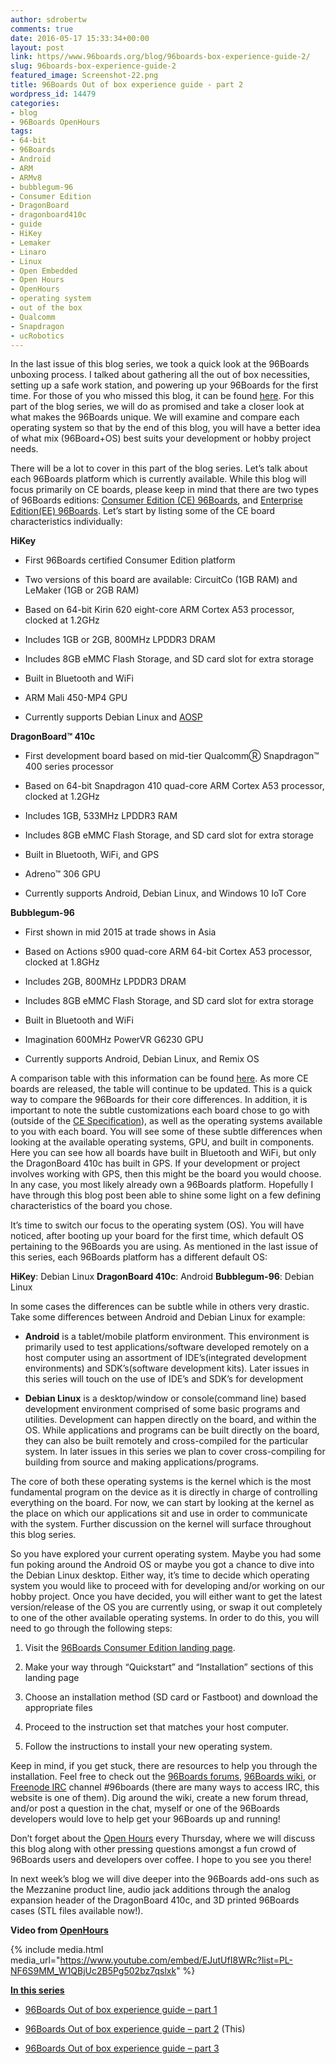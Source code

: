 ```yaml
---
author: sdrobertw
comments: true
date: 2016-05-17 15:33:34+00:00
layout: post
link: https//www.96boards.org/blog/96boards-box-experience-guide-2/
slug: 96boards-box-experience-guide-2
featured_image: Screenshot-22.png
title: 96Boards Out of box experience guide - part 2
wordpress_id: 14479
categories:
- blog
- 96Boards OpenHours
tags:
- 64-bit
- 96Boards
- Android
- ARM
- ARMv8
- bubblegum-96
- Consumer Edition
- DragonBoard
- dragonboard410c
- guide
- HiKey
- Lemaker
- Linaro
- Linux
- Open Embedded
- Open Hours
- OpenHours
- operating system
- out of the box
- Qualcomm
- Snapdragon
- ucRobotics
---
```


In the last issue of this blog series, we took a quick look at the 96Boards unboxing process. I talked about gathering all the out of box necessities, setting up a safe work station, and powering up your 96Boards for the first time. For those of you who missed this blog, it can be found [here](https//www.96boards.org/blog/96boards-box-experience-guide-1/).
For this part of the blog series, we will do as promised and take a closer look at what makes the 96Boards unique. We will examine and compare each operating system so that by the end of this blog, you will have a better idea of what mix (96Board+OS) best suits your development or hobby project needs.

There will be a lot to cover in this part of the blog series. Let’s talk about each 96Boards platform which is currently available. While this blog will focus primarily on CE boards, please keep in mind that there are two types of 96Boards editions: [Consumer Edition (CE) 96Boards](https//www.96boards.org/products/ce/), and [Enterprise Edition(EE) 96Boards](https//www.96boards.org/products/ee/). Let’s start by listing some of the CE board characteristics individually:

**HiKey**




  * First 96Boards certified Consumer Edition platform


  * Two versions of this board are available: CircuitCo (1GB RAM) and LeMaker (1GB or 2GB RAM)


  * Based on 64-bit Kirin 620 eight-core ARM Cortex A53 processor, clocked at 1.2GHz


  * Includes 1GB or 2GB, 800MHz LPDDR3 DRAM


  * Includes 8GB eMMC Flash Storage, and SD card slot for extra storage


  * Built in Bluetooth and WiFi


  * ARM Mali 450-MP4 GPU


  * Currently supports Debian Linux and [AOSP](https://source.android.com/source/devices.html)


**DragonBoard™ 410c**




  * First development board based on mid-tier QualcommⓇ Snapdragon™ 400 series processor


  * Based on 64-bit Snapdragon 410 quad-core ARM Cortex A53 processor, clocked at 1.2GHz


  * Includes 1GB, 533MHz LPDDR3 RAM


  * Includes 8GB eMMC Flash Storage, and SD card slot for extra storage


  * Built in Bluetooth, WiFi, and GPS


  * Adreno™ 306 GPU


  * Currently supports Android, Debian Linux, and Windows 10 IoT Core


**Bubblegum-96**




  * First shown in mid 2015 at trade shows in Asia


  * Based on Actions s900 quad-core ARM 64-bit Cortex A53 processor, clocked at 1.8GHz


  * Includes 2GB, 800MHz LPDDR3 DRAM


  * Includes 8GB eMMC Flash Storage, and SD card slot for extra storage


  * Built in Bluetooth and WiFi


  * Imagination 600MHz PowerVR G6230 GPU


  * Currently supports Android, Debian Linux, and Remix OS




A comparison table with this information can be found [here](https://github.com/96boards/documentation/blob/master/ConsumerEdition/Compare96BoardsCE.md). As more CE boards are released, the table will continue to be updated. This is a quick way to compare the 96Boards for their core differences. In addition, it is important to note the subtle customizations each board chose to go with (outside of the [CE Specification](https://linaro.co/ce-specification)), as well as the operating systems available to you with each board. You will see some of these subtle differences when looking at the available operating systems, GPU, and built in components. Here you can see how all boards have built in Bluetooth and WiFi, but only the DragonBoard 410c has built in GPS. If your development or project involves working with GPS, then this might be the board you would choose. In any case, you most likely already own a 96Boards platform. Hopefully I have through this blog post been able to shine some light on a few defining characteristics of the board you chose.

It’s time to switch our focus to the operating system (OS). You will have noticed, after booting up your board for the first time, which default OS pertaining to the 96Boards you are using. As mentioned in the last issue of this series, each 96Boards platform has a different default OS:

**HiKey**: Debian Linux
**DragonBoard 410c**: Android
**Bubblegum-96**: Debian Linux

In some cases the differences can be subtle while in others very drastic. Take some differences between Android and Debian Linux for example:




  * **Android** is a tablet/mobile platform environment. This environment is primarily used to test applications/software developed remotely on a host computer using an assortment of IDE’s(integrated development environments) and SDK’s(software development kits).
Later issues in this series will touch on the use of IDE’s and SDK’s for development


  * **Debian Linux** is a desktop/window or console(command line) based development environment comprised of some basic programs and utilities. Development can happen directly on the board, and within the OS. While applications and programs can be built directly on the board, they can also be built remotely and cross-compiled for the particular system.
In later issues in this series we plan to cover cross-compiling for building from source and making applications/programs.


The core of both these operating systems is the kernel which is the most fundamental program on the device as it is directly in charge of controlling everything on the board. For now, we can start by looking at the kernel as the place on which our applications sit and use in order to communicate with the system. Further discussion on the kernel will surface throughout this blog series.

So you have explored your current operating system. Maybe you had some fun poking around the Android OS or maybe you got a chance to dive into the Debian Linux desktop. Either way, it’s time to decide which operating system you would like to proceed with for developing and/or working on our hobby project. Once you have decided, you will either want to get the latest version/release of the OS you are currently using, or swap it out completely to one of the other available operating systems. In order to do this, you will need to go through the following steps:


  1. Visit the [96Boards Consumer Edition landing page](https//www.96boards.org/documentation/ConsumerEdition/README.md/).


  2. Make your way through “Quickstart” and “Installation” sections of this landing page


  3. Choose an installation method (SD card or Fastboot) and download the appropriate files


  4. Proceed to the instruction set that matches your host computer.


  5. Follow the instructions to install your new operating system.


Keep in mind, if you get stuck, there are resources to help you through the installation. Feel free to check out the [96Boards forums](https//discuss.96boards.org/), [96Boards wiki](https://github.com/96boards/documentation/wiki), or [Freenode IRC](https://webchat.freenode.net) channel #96boards (there are many ways to access IRC, this website is one of them). Dig around the wiki, create a new forum thread, and/or post a question in the chat, myself or one of the 96Boards developers would love to help get your 96Boards up and running!

Don’t forget about the [Open Hours](https//www.96boards.org/openhours/) every Thursday, where we will discuss this blog along with other pressing questions amongst a fun crowd of 96Boards users and developers over coffee. I hope to you see you there!

In next week’s blog we will dive deeper into the 96Boards add-ons such as the Mezzanine product line, audio jack additions through the analog expansion header of the DragonBoard 410c, and 3D printed 96Boards cases (STL files available now!).

**Video from [OpenHours](https//www.96boards.org/openhours/)**

{% include media.html media_url="https://www.youtube.com/embed/EJutUfI8WRc?list=PL-NF6S9MM_W1QBjUc2B5Pg502bz7qslxk" %}


[**In this series**](https//www.96boards.org/tag/openhours/)




  * [96Boards Out of box experience guide – part 1](https//www.96boards.org/blog/96boards-box-experience-guide-1/) 


  * [96Boards Out of box experience guide – part 2](https//www.96boards.org/blog/96boards-box-experience-guide-2/) (This)


  * [96Boards Out of box experience guide – part 3](https//www.96boards.org/blog/96boards-box-experience-guide-3/)
